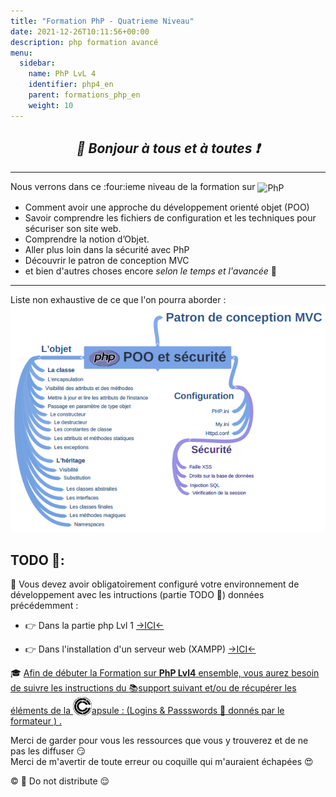 ```yaml
---
title: "Formation PhP - Quatrieme Niveau"
date: 2021-12-26T10:11:56+00:00
description: php formation avancé  
menu:
  sidebar:
    name: PhP LvL 4
    identifier: php4_en
    parent: formations_php_en
    weight: 10
---
```


## _<center>:loudspeaker: Bonjour à tous et à toutes :heavy_exclamation_mark:</center>_

---
<div class="d-sm-block alert alert-info text-center" > 
<i class="fas fa-info-circle " style="color: blue;"></i> Nous verrons dans ce :four:ieme niveau de la formation sur <img style="vertical-align: middle;" src="/images/icones/php_h40.png" alt="PhP">
<span class="text-left">

- Comment avoir une approche du développement orienté objet (POO) 
- Savoir comprendre les fichiers de configuration et les techniques pour sécuriser son site web.
- Comprendre la notion d’Objet.
- Aller plus loin dans la sécurité avec PhP
- Découvrir le patron de conception MVC
- et bien d'autres choses encore *selon le temps et l'avancée* :pancakes:
<hr>
</span>Liste non exhaustive de ce que l'on pourra aborder :
  <div  class="row justify-content-center">
  <img src="poo.png" >
   </div>
</div>

## <i class="fas fa-clipboard-list "></i> TODO :roller_coaster::
:speech_balloon: Vous devez avoir obligatoirement configuré votre environnement de développement avec les intructions (partie TODO :roller_coaster:) données précédemment <i class="fas fa-clipboard-list "></i> :  

- :point_right: Dans la partie php Lvl 1 [->ICI<-](../lvl1/)

- :point_right: Dans l'installation d'un serveur web (XAMPP) [->ICI<-](../../../divers/installation_xampp)

<div class="d-sm-block  alert alert-success  text-left" role="alert">

:mortar_board: [Afin de débuter la Formation sur **PhP Lvl4** ensemble, vous aurez besoin de suivre les instructions du :books:support suivant et/ou de récupérer les éléments de la <img style="vertical-align: bottom;" src="/images/icones/w30/capsule_30.png" alt="C">apsule : (Logins & Passswords :closed_lock_with_key: donnés par le formateur <i class="fas fa-chalkboard-teacher"></i> ) <i class="fas fa-external-link-alt"></i>.](http://franpan.free.fr/formation/_php404 "lien vers le site contenant les fichiers de la formation")

</div>

Merci de garder pour vous les ressources que vous y trouverez et de ne pas les diffuser :smirk:  
Merci de m'avertir de toute erreur ou coquille qui m'auraient échapées :heart_eyes:

:copyright: :no_entry_sign: Do not distribute :relieved:
